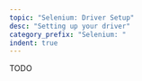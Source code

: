 ```yaml
---
topic: "Selenium: Driver Setup"
desc: "Setting up your driver"
category_prefix: "Selenium: "
indent: true
---
```


TODO

